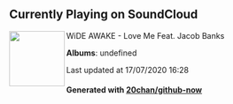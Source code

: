 ## Currently Playing on SoundCloud

[<img align="left" width="100" src="https://i1.sndcdn.com/artworks-000148366071-k21fyp-t120x120.jpg">](https://soundcloud.com/wewideawake/love-me-feat-jacob-banks-1)

WiDE AWAKE - Love Me Feat. Jacob Banks

**Albums**: undefined

Last updated at 17/07/2020 16:28

#### Generated with [20chan/github-now](https://github.com/20chan/github-now)


<!--
**20chan/20chan** is a ✨ _special_ ✨ repository because its `README.md` (this file) appears on your GitHub profile.

Here are some ideas to get you started:

- 🔭 I’m currently working on ...
- 🌱 I’m currently learning ...
- 👯 I’m looking to collaborate on ...
- 🤔 I’m looking for help with ...
- 💬 Ask me about ...
- 📫 How to reach me: ...
- 😄 Pronouns: ...
- ⚡ Fun fact: ...
-->
